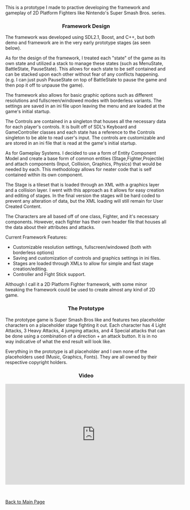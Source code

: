 <p>This is a prototype I made to practive developing the framework and gameplay of 2D Platform Fighters like Nintendo's Super Smash Bros. series.</p>

<h3><p align="center">Framework Design</p></h3>

<p>The framework was developed using SDL2.1, Boost, and C++, but both demo and framework are in the very early prototype stages (as seen below).</p>

<p>As for the design of the framework, I treated each "state" of the game as its own state and utilized a stack to manage these states (such as MenuState, BattleState, PauseState). This allows for each state to be self contained and can be stacked upon each other without fear of any conflicts happening. (e.g. I can just push PauseState on top of BattleState to pause the game and then pop it off to unpause the game).</p>

<p>The framework also allows for basic graphic options such as different resolutions and fullscreen/windowed modes with borderless variants. The settings are saved in an ini file upon leaving the menu and are loaded at the game's initial startup.</p>

<p>The Controls are contained in a singleton that houses all the necessary data for each player's controls. It is built off of SDL's Keyboard and GameController classes and each state has a reference to the Controls singleton to be able to read user's input. The controls are customizable and are stored in an ini file that is read at the game's initial startup.</p>

<p>As for Gameplay Systems. I decided to use a form of Entity Component Model and create a base form of common entities (Stage,Fighter,Projectile) and attach components (Input, Collision, Graphics, Physics) that would be needed by each. This methodology allows for neater code that is self contained within its own component.</p>

<p>The Stage is a tileset that is loaded through an XML with a graphics layer and a collision layer. I went with this approach as it allows for easy creation and editing of stages. In the final version the stages will be hard coded to prevent any alteration of data, but the XML loading will still remain for User Created Content.</p>

<p>The Characters are all based off of one class, Fighter, and it's necessary components. However, each fighter has their own header file that houses all the data about their attributes and attacks.</p>

<p>Current Framework Features:</p>

<ul>
<li>Customizable resolution settings, fullscreen/windowed (both with borderless options)</li>
<li>Saving and customization of controls and graphics settings in ini files.</li>
<li>Stages are loaded through XMLs to allow for simple and fast stage creation/editing.</li>
<li>Controller and Fight Stick support.</li>
</ul>

<p>Although I call it a 2D Platform Fighter framework, with some minor tweaking the framework could be used to create almost any kind of 2D game.</p>

<h3><p align="center">The Prototype</p></h3>

<p>The prototype game is Super Smash Bros like and features two placeholder characters on a placeholder stage fighting it out. Each character has 4 Light Attacks, 3 Heavy Attacks, 4 jumping attacks, and 4 Special attacks that can be done using a combination of a direction + an attack button. It is in no way indicative of what the end result will look like.</p>

<p>Everything in the prototype is all placeholder and I own none of the placeholders used (Music, Graphics, Fonts). They are all owned by their respective copyright holders.</p>

<h3><p align="center">Video</p></h3>
<p align="center"><iframe width="560" height="315" src="https://www.youtube.com/embed/G5OdLZ-3JeM" frameborder="0" allowfullscreen></iframe></p>

<br>
<p><a href="http://mvpet.github.io/">Back to Main Page</a></p>
